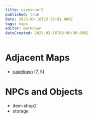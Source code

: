 ```yaml
---
title: caveinner3
published: true
date: 2023-09-10T22:39:01.000Z
tags: maps
editor: markdown
dateCreated: 2023-02-16T00:00:00.000Z
---
```



# Adjacent Maps
 * [cavetown](/maps/cavetown) (7, 5)

# NPCs and Objects
 * item-shop2
 * storage
